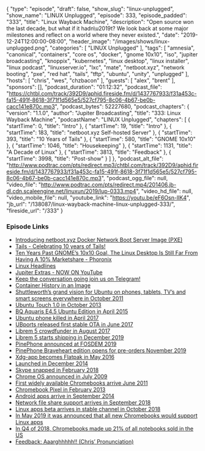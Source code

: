 {
  "type": "episode",
  "draft": false,
  "show_slug": "linux-unplugged",
  "show_name": "LINUX Unplugged",
  "episode": 333,
  "episode_padded": "333",
  "title": "Linux Wayback Machine",
  "description": "Open source won the last decade, but what if it hadn\u2019t? We look back at some major milestones and reflect on a world where they never existed.",
  "date": "2019-12-24T12:00:00-08:00",
  "header_image": "/images/shows/linux-unplugged.png",
  "categories": [
    "LINUX Unplugged"
  ],
  "tags": [
    "amnesia",
    "canonical",
    "containers",
    "core os",
    "docker",
    "gnome 10x10",
    "iso",
    "jupiter broadcasting",
    "knoppix",
    "kubernetes",
    "linux desktop",
    "linux installer",
    "linux podcast",
    "linuxserver.io",
    "lxc",
    "mate",
    "netboot.xyz",
    "network booting",
    "pxe",
    "red hat",
    "tails",
    "tftp",
    "ubuntu",
    "unity",
    "unplugged"
  ],
  "hosts": [
    "chris",
    "wes",
    "chzbacon"
  ],
  "guests": [
    "alex",
    "brent"
  ],
  "sponsors": [],
  "podcast_duration": "01:12:32",
  "podcast_file": "https://chtbl.com/track/392D9/aphid.fireside.fm/d/1437767933/f31a453c-fa15-491f-8618-3f71f1d565e5/527cf795-8c06-4b67-be0b-cacc141e870c.mp3",
  "podcast_bytes": 52227680,
  "podcast_chapters": {
    "version": "1.1.0",
    "author": "Jupiter Broadcasting",
    "title": "333: Linux Wayback Machine",
    "podcastName": "LINUX Unplugged",
    "chapters": [
      {
        "startTime": 0,
        "title": "Intro"
      },
      {
        "startTime": 19,
        "title": "Intro"
      },
      {
        "startTime": 183,
        "title": "netboot.xyz Self-hosted Server"
      },
      {
        "startTime": 393,
        "title": "10 Years of Tails"
      },
      {
        "startTime": 580,
        "title": "GNOME 10x10"
      },
      {
        "startTime": 1046,
        "title": "Housekeeping"
      },
      {
        "startTime": 1131,
        "title": "A Decade of Linux"
      },
      {
        "startTime": 3813,
        "title": "Feedback"
      },
      {
        "startTime": 3998,
        "title": "Post-show"
      }
    ]
  },
  "podcast_alt_file": "http://www.podtrac.com/pts/redirect.mp3/chtbl.com/track/392D9/aphid.fireside.fm/d/1437767933/f31a453c-fa15-491f-8618-3f71f1d565e5/527cf795-8c06-4b67-be0b-cacc141e870c.mp3",
  "podcast_ogg_file": null,
  "video_file": "http://www.podtrac.com/pts/redirect.mp4/201406.jb-dl.cdn.scaleengine.net/linuxun/2019/lup-0333.mp4",
  "video_hd_file": null,
  "video_mobile_file": null,
  "youtube_link": "https://youtu.be/eF6Osn-lIK4",
  "jb_url": "/138087/linux-wayback-machine-linux-unplugged-333/",
  "fireside_url": "/333"
}


### Episode Links

  * [Introducing netboot.xyz Docker Network Boot Server Image (PXE)](https://blog.linuxserver.io/2019/12/16/netboot-xyz-docker-network-boot-server-pxe/ "Introducing netboot.xyz Docker Network Boot Server Image \(PXE\)")
  * [Tails - Celebrating 10 years of Tails!](https://tails.boum.org/news/celebrating_10_years/index.en.html "Tails - Celebrating 10 years of Tails!")
  * [Ten Years Past GNOME’s 10x10 Goal, The Linux Desktop Is Still Far From Having A 10% Marketshare - Phoronix](https://www.phoronix.com/scan.php?page=news_item&px=GNOME-10x10-After-10 "Ten Years Past GNOME’s 10x10 Goal, The Linux Desktop Is Still Far From Having A 10% Marketshare - Phoronix")
  * [Linux Headlines](https://linuxheadlines.show/ "Linux Headlines")
  * [Jupiter Extras - NOW ON YouTube](https://www.youtube.com/channel/UCkZKIGkCwEVupUDmVs3cRXA/videos "Jupiter Extras - NOW ON YouTube")
  * [Keep the conversation going join us on Telegram!](https://jupiterbroadcasting.com/telegram "Keep the conversation going join us on Telegram!")
  * [Container History in an Image](https://searchitoperations.techtarget.com/feature/Dive-into-the-decades-long-history-of-container-technology "Container History in an Image")
  * [Shuttleworth’s grand vision for Ubuntu on phones, tablets, TV’s and smart screens everywhere in October 2011](https://www.markshuttleworth.com/archives/820 "Shuttleworth’s grand vision for Ubuntu on phones, tablets, TV’s and smart screens everywhere in October 2011")
  * [Ubuntu Touch 1.0 in October 2013](https://wiki.ubuntu.com/SaucySalamander/ReleaseNotes#Ubuntu_for_Phones "Ubuntu Touch 1.0 in October 2013")
  * [BQ Aquaris E4.5 Ubuntu Edition in April 2015](https://www.zdnet.com/product/bq-aquaris-e4-5-ubuntu-edition/ "BQ Aquaris E4.5 Ubuntu Edition in April 2015")
  * [Ubuntu phone killed in April 2017](https://ubuntu.com/blog/growing-ubuntu-for-cloud-and-iot-rather-than-phone-and-convergence "Ubuntu phone killed in April 2017")
  * [UBports released first stable OTA in June 2017](https://devblog.ubports.com/qanda/2017/06/14/community-update.html "UBports released first stable OTA in June 2017")
  * [Librem 5 crowdfunder in August 2017](https://www.osnews.com/story/29979/librem-5-a-security-and-privacy-focused-gnulinux-smartphone/ "Librem 5 crowdfunder in August 2017")
  * [Librem 5 starts shipping in December 2019](https://arstechnica.com/gadgets/2019/12/librem-5-backers-receiving-their-linux-phones/ "Librem 5 starts shipping in December 2019")
  * [PinePhone announced at FOSDEM 2019](https://forum.pine64.org/showthread.php?tid=7093 "PinePhone announced at FOSDEM 2019")
  * [PinePhone Braveheart edition opens for pre-orders November 2019](https://www.pine64.org/2019/11/05/brave-heart-edition-pinephones/ "PinePhone Braveheart edition opens for pre-orders November 2019")
  * [Xdg-app becomes Flatpak in May 2016](https://blogs.gnome.org/alexl/2018/06/20/flatpak-a-history/ "Xdg-app becomes Flatpak in May 2016")
  * [Launched in December 2014](https://www.markshuttleworth.com/archives/1434 "Launched in December 2014")
  * [Skype snapped in February 2018](https://ubuntu.com/blog/skype-now-available-as-a-snap-for-linux-users "Skype snapped in February 2018")
  * [Chrome OS announced in July 2009](https://googleblog.blogspot.com/2009/07/introducing-google-chrome-os.html "Chrome OS announced in July 2009")
  * [First widely available Chromebooks arrive June 2011](https://www.washingtonpost.com/blogs/faster-forward/post/chromebooks-go-on-sale/2011/06/15/AG6qbKWH_blog.html "First widely available Chromebooks arrive June 2011")
  * [Chromebook Pixel in February 2013](https://www.bbc.co.uk/news/technology-21534382 "Chromebook Pixel in February 2013")
  * [Android apps arrive in September 2014](https://arstechnica.com/gadgets/2014/09/chrome-os-can-now-run-android-apps-no-porting-required/ "Android apps arrive in September 2014")
  * [Network file share support arrives in September 2018](https://www.xda-developers.com/chrome-os-70-brings-native-network-file-share-support/ "Network file share support arrives in September 2018")
  * [Linux apps beta arrives in stable channel in October 2018](https://www.linuxjournal.com/content/chrome-os-stable-channel-gets-linux-apps "Linux apps beta arrives in stable channel in October 2018")
  * [In May 2019 it was announced that all new Chromebooks would support Linux apps](https://www.zdnet.com/article/all-chromebooks-will-also-be-linux-laptops-going-forward/ "In May 2019 it was announced that all new Chromebooks would support Linux apps")
  * [In Q4 of 2018, Chromebooks made up 21% of all notebooks sold in the US](https://chromeunboxed.com/chromebooks-make-big-strides-in-sales-numbers-in-q4-of-2018/ "In Q4 of 2018, Chromebooks made up 21% of all notebooks sold in the US")
  * [Feedback: Aaarghhhhh!! (Chris’ Pronunciation)](https://slexy.org/view/s21CPYm9tf "Feedback: Aaarghhhhh!! \(Chris’ Pronunciation\)")


